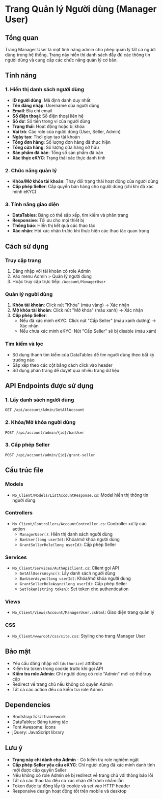 # Trang Quản lý Người dùng (Manager User)

## Tổng quan
Trang Manager User là một tính năng admin cho phép quản lý tất cả người dùng trong hệ thống. Trang này hiển thị danh sách đầy đủ các thông tin người dùng và cung cấp các chức năng quản lý cơ bản.

## Tính năng

### 1. Hiển thị danh sách người dùng
- **ID người dùng**: Mã định danh duy nhất
- **Tên đăng nhập**: Username của người dùng
- **Email**: Địa chỉ email
- **Số điện thoại**: Số điện thoại liên hệ
- **Số dư**: Số tiền trong ví của người dùng
- **Trạng thái**: Hoạt động hoặc bị khóa
- **Vai trò**: Các role của người dùng (User, Seller, Admin)
- **Ngày tạo**: Thời gian tạo tài khoản
- **Tổng đơn hàng**: Số lượng đơn hàng đã thực hiện
- **Tổng cửa hàng**: Số lượng cửa hàng sở hữu
- **Sản phẩm đã bán**: Tổng số sản phẩm đã bán
- **Xác thực eKYC**: Trạng thái xác thực danh tính

### 2. Chức năng quản lý
- **Khóa/Mở khóa tài khoản**: Thay đổi trạng thái hoạt động của người dùng
- **Cấp phép Seller**: Cấp quyền bán hàng cho người dùng (chỉ khi đã xác minh eKYC)

### 3. Tính năng giao diện
- **DataTables**: Bảng có thể sắp xếp, tìm kiếm và phân trang
- **Responsive**: Tối ưu cho mọi thiết bị
- **Thông báo**: Hiển thị kết quả các thao tác
- **Xác nhận**: Hỏi xác nhận trước khi thực hiện các thao tác quan trọng

## Cách sử dụng

### Truy cập trang
1. Đăng nhập với tài khoản có role Admin
2. Vào menu Admin > Quản lý người dùng
3. Hoặc truy cập trực tiếp: `/Account/ManagerUser`

### Quản lý người dùng
1. **Khóa tài khoản**: Click nút "Khóa" (màu vàng) → Xác nhận
2. **Mở khóa tài khoản**: Click nút "Mở khóa" (màu xanh) → Xác nhận
3. **Cấp phép Seller**: 
   - Nếu đã xác minh eKYC: Click nút "Cấp Seller" (màu xanh dương) → Xác nhận
   - Nếu chưa xác minh eKYC: Nút "Cấp Seller" sẽ bị disable (màu xám)

### Tìm kiếm và lọc
- Sử dụng thanh tìm kiếm của DataTables để tìm người dùng theo bất kỳ trường nào
- Sắp xếp theo các cột bằng cách click vào header
- Sử dụng phân trang để duyệt qua nhiều trang dữ liệu

## API Endpoints được sử dụng

### 1. Lấy danh sách người dùng
```
GET /api/account/Admin/GetAllAccount
```

### 2. Khóa/Mở khóa người dùng
```
POST /api/account/admin/{id}/banUser
```

### 3. Cấp phép Seller
```
POST /api/account/admin/{id}/grant-seller
```

## Cấu trúc file

### Models
- `Mo_Client/Models/ListAccountResponse.cs`: Model hiển thị thông tin người dùng

### Controllers
- `Mo_Client/Controllers/AccountController.cs`: Controller xử lý các action
  - `ManagerUser()`: Hiển thị danh sách người dùng
  - `BanUser(long userId)`: Khóa/mở khóa người dùng
  - `GrantSellerRole(long userId)`: Cấp phép Seller

### Services
- `Mo_Client/Services/AuthApiClient.cs`: Client gọi API
  - `GetAllUsersAsync()`: Lấy danh sách người dùng
  - `BanUserAsync(long userId)`: Khóa/mở khóa người dùng
  - `GrantSellerRoleAsync(long userId)`: Cấp phép Seller
  - `SetToken(string token)`: Set token cho authentication

### Views
- `Mo_Client/Views/Account/ManagerUser.cshtml`: Giao diện trang quản lý

### CSS
- `Mo_Client/wwwroot/css/site.css`: Styling cho trang Manager User

## Bảo mật
- Yêu cầu đăng nhập với `[Authorize]` attribute
- Kiểm tra token trong cookie trước khi gọi API
- **Kiểm tra role Admin**: Chỉ người dùng có role "Admin" mới có thể truy cập
- Redirect về trang chủ nếu không có quyền Admin
- Tất cả các action đều có kiểm tra role Admin

## Dependencies
- Bootstrap 5: UI framework
- DataTables: Bảng tương tác
- Font Awesome: Icons
- jQuery: JavaScript library

## Lưu ý
- **Trang này chỉ dành cho Admin** - Có kiểm tra role nghiêm ngặt
- **Cấp phép Seller yêu cầu eKYC**: Chỉ người dùng đã xác minh danh tính mới được cấp quyền Seller
- Nếu không có role Admin sẽ bị redirect về trang chủ với thông báo lỗi
- Tất cả các thao tác đều có xác nhận để tránh nhầm lẫn
- Token được tự động lấy từ cookie và set vào HTTP header
- Responsive design hoạt động tốt trên mobile và desktop
